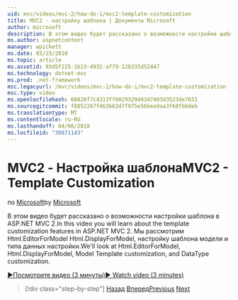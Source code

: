 ```yaml
---
uid: mvc/videos/mvc-2/how-do-i/mvc2-template-customization
title: MVC2 - настройку шаблона | Документы Microsoft
author: microsoft
description: В этом видео будет рассказано о возможности настройки шаблона в ASP.NET MVC 2. Мы рассмотрим Html.EditorForModel, Html.DisplayForModel, Templ модели...
ms.author: aspnetcontent
manager: wpickett
ms.date: 03/23/2010
ms.topic: article
ms.assetid: 93d5f225-1b13-4932-af79-120335d52447
ms.technology: dotnet-mvc
ms.prod: .net-framework
msc.legacyurl: /mvc/videos/mvc-2/how-do-i/mvc2-template-customization
msc.type: video
ms.openlocfilehash: 68828f7c4313ff6029329d43d7403d3523de7651
ms.sourcegitcommit: f8852267f463b62d7f975e56bea9aa3f68fbbdeb
ms.translationtype: MT
ms.contentlocale: ru-RU
ms.lasthandoff: 04/06/2018
ms.locfileid: "30871143"
---
```

<a name="mvc2---template-customization"></a><span data-ttu-id="9801a-104">MVC2 - Настройка шаблона</span><span class="sxs-lookup"><span data-stu-id="9801a-104">MVC2 - Template Customization</span></span>
====================
<span data-ttu-id="9801a-105">по [Microsoft](https://github.com/microsoft)</span><span class="sxs-lookup"><span data-stu-id="9801a-105">by [Microsoft](https://github.com/microsoft)</span></span>

<span data-ttu-id="9801a-106">В этом видео будет рассказано о возможности настройки шаблона в ASP.NET MVC 2.</span><span class="sxs-lookup"><span data-stu-id="9801a-106">In this video you will learn about the template customization features in ASP.NET MVC 2.</span></span> <span data-ttu-id="9801a-107">Мы рассмотрим Html.EditorForModel Html.DisplayForModel, настройку шаблона модели и типа данных настройки.</span><span class="sxs-lookup"><span data-stu-id="9801a-107">We'll look at Html.EditorForModel, Html.DisplayForModel, Model Template customization, and DataType customization.</span></span>

[<span data-ttu-id="9801a-108">&#9654;Посмотрите видео (3 минуты)</span><span class="sxs-lookup"><span data-stu-id="9801a-108">&#9654; Watch video (3 minutes)</span></span>](https://channel9.msdn.com/Blogs/ASP-NET-Site-Videos/mvc2-template-customization)

> [!div class="step-by-step"]
> <span data-ttu-id="9801a-109">[Назад](mvc2-model-validation.md)
> [Вперед](aspnet-mvc-2-areas.md)</span><span class="sxs-lookup"><span data-stu-id="9801a-109">[Previous](mvc2-model-validation.md)
[Next](aspnet-mvc-2-areas.md)</span></span>

